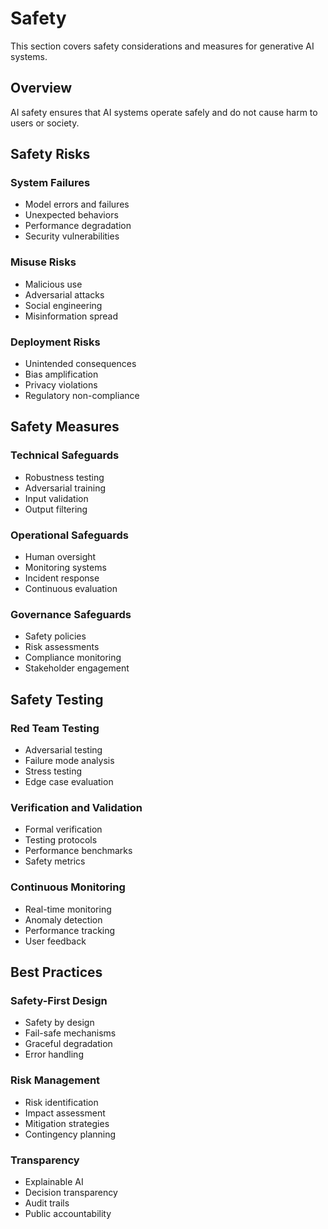 # Safety

This section covers safety considerations and measures for generative AI systems.

## Overview

AI safety ensures that AI systems operate safely and do not cause harm to users or society.

## Safety Risks

### System Failures
- Model errors and failures
- Unexpected behaviors
- Performance degradation
- Security vulnerabilities

### Misuse Risks
- Malicious use
- Adversarial attacks
- Social engineering
- Misinformation spread

### Deployment Risks
- Unintended consequences
- Bias amplification
- Privacy violations
- Regulatory non-compliance

## Safety Measures

### Technical Safeguards
- Robustness testing
- Adversarial training
- Input validation
- Output filtering

### Operational Safeguards
- Human oversight
- Monitoring systems
- Incident response
- Continuous evaluation

### Governance Safeguards
- Safety policies
- Risk assessments
- Compliance monitoring
- Stakeholder engagement

## Safety Testing

### Red Team Testing
- Adversarial testing
- Failure mode analysis
- Stress testing
- Edge case evaluation

### Verification and Validation
- Formal verification
- Testing protocols
- Performance benchmarks
- Safety metrics

### Continuous Monitoring
- Real-time monitoring
- Anomaly detection
- Performance tracking
- User feedback

## Best Practices

### Safety-First Design
- Safety by design
- Fail-safe mechanisms
- Graceful degradation
- Error handling

### Risk Management
- Risk identification
- Impact assessment
- Mitigation strategies
- Contingency planning

### Transparency
- Explainable AI
- Decision transparency
- Audit trails
- Public accountability
